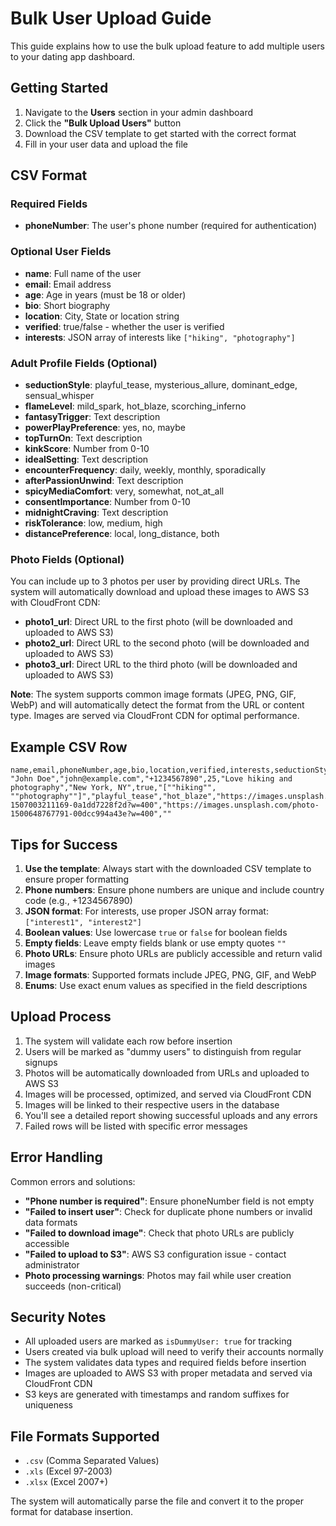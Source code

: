 # Bulk User Upload Guide

This guide explains how to use the bulk upload feature to add multiple users to your dating app dashboard.

## Getting Started

1. Navigate to the **Users** section in your admin dashboard
2. Click the **"Bulk Upload Users"** button
3. Download the CSV template to get started with the correct format
4. Fill in your user data and upload the file

## CSV Format

### Required Fields
- **phoneNumber**: The user's phone number (required for authentication)

### Optional User Fields
- **name**: Full name of the user
- **email**: Email address
- **age**: Age in years (must be 18 or older)
- **bio**: Short biography
- **location**: City, State or location string
- **verified**: true/false - whether the user is verified
- **interests**: JSON array of interests like `["hiking", "photography"]`

### Adult Profile Fields (Optional)
- **seductionStyle**: playful_tease, mysterious_allure, dominant_edge, sensual_whisper
- **flameLevel**: mild_spark, hot_blaze, scorching_inferno
- **fantasyTrigger**: Text description
- **powerPlayPreference**: yes, no, maybe
- **topTurnOn**: Text description
- **kinkScore**: Number from 0-10
- **idealSetting**: Text description
- **encounterFrequency**: daily, weekly, monthly, sporadically
- **afterPassionUnwind**: Text description
- **spicyMediaComfort**: very, somewhat, not_at_all
- **consentImportance**: Number from 0-10
- **midnightCraving**: Text description
- **riskTolerance**: low, medium, high
- **distancePreference**: local, long_distance, both

### Photo Fields (Optional)
You can include up to 3 photos per user by providing direct URLs. The system will automatically download and upload these images to AWS S3 with CloudFront CDN:

- **photo1_url**: Direct URL to the first photo (will be downloaded and uploaded to AWS S3)
- **photo2_url**: Direct URL to the second photo (will be downloaded and uploaded to AWS S3)
- **photo3_url**: Direct URL to the third photo (will be downloaded and uploaded to AWS S3)

**Note**: The system supports common image formats (JPEG, PNG, GIF, WebP) and will automatically detect the format from the URL or content type. Images are served via CloudFront CDN for optimal performance.

## Example CSV Row

```csv
name,email,phoneNumber,age,bio,location,verified,interests,seductionStyle,flameLevel,photo1_url,photo2_url,photo3_url
"John Doe","john@example.com","+1234567890",25,"Love hiking and photography","New York, NY",true,"[""hiking"", ""photography""]","playful_tease","hot_blaze","https://images.unsplash.com/photo-1507003211169-0a1dd7228f2d?w=400","https://images.unsplash.com/photo-1500648767791-00dcc994a43e?w=400",""
```

## Tips for Success

1. **Use the template**: Always start with the downloaded CSV template to ensure proper formatting
2. **Phone numbers**: Ensure phone numbers are unique and include country code (e.g., +1234567890)
3. **JSON format**: For interests, use proper JSON array format: `["interest1", "interest2"]`
4. **Boolean values**: Use lowercase `true` or `false` for boolean fields
5. **Empty fields**: Leave empty fields blank or use empty quotes `""`
6. **Photo URLs**: Ensure photo URLs are publicly accessible and return valid images
7. **Image formats**: Supported formats include JPEG, PNG, GIF, and WebP
8. **Enums**: Use exact enum values as specified in the field descriptions

## Upload Process

1. The system will validate each row before insertion
2. Users will be marked as "dummy users" to distinguish from regular signups
3. Photos will be automatically downloaded from URLs and uploaded to AWS S3
4. Images will be processed, optimized, and served via CloudFront CDN
5. Images will be linked to their respective users in the database
6. You'll see a detailed report showing successful uploads and any errors
7. Failed rows will be listed with specific error messages

## Error Handling

Common errors and solutions:

- **"Phone number is required"**: Ensure phoneNumber field is not empty
- **"Failed to insert user"**: Check for duplicate phone numbers or invalid data formats
- **"Failed to download image"**: Check that photo URLs are publicly accessible
- **"Failed to upload to S3"**: AWS S3 configuration issue - contact administrator
- **Photo processing warnings**: Photos may fail while user creation succeeds (non-critical)

## Security Notes

- All uploaded users are marked as `isDummyUser: true` for tracking
- Users created via bulk upload will need to verify their accounts normally
- The system validates data types and required fields before insertion
- Images are uploaded to AWS S3 with proper metadata and served via CloudFront CDN
- S3 keys are generated with timestamps and random suffixes for uniqueness

## File Formats Supported

- `.csv` (Comma Separated Values)
- `.xls` (Excel 97-2003)
- `.xlsx` (Excel 2007+)

The system will automatically parse the file and convert it to the proper format for database insertion. 